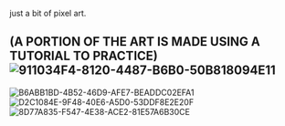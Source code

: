 just a bit of pixel art. 
## (A PORTION OF THE ART IS MADE USING A TUTORIAL TO PRACTICE)![911034F4-8120-4487-B6B0-50B818094E11](https://github.com/user-attachments/assets/edc67e0a-d8d9-4083-903b-37841638cc48)
![B6ABB1BD-4B52-46D9-AFE7-BEADDC02EFA1](https://github.com/user-attachments/assets/0676500f-ef68-4669-b72c-f0acd9e14307)
![D2C1084E-9F48-40E6-A5D0-53DDF8E2E20F](https://github.com/user-attachments/assets/e874a55b-1748-4fab-8453-64c9602a4c9c)
![8D77A835-F547-4E38-ACE2-81E57A6B30CE](https://github.com/user-attachments/assets/b315608f-f5bb-4152-9404-4c46d7292f19)
